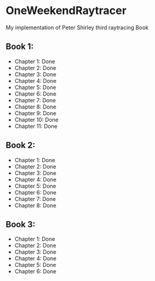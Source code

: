 # OneWeekendRaytracer
My implementation of Peter Shirley third raytracing Book

## Book 1: 

* Chapter 1: Done
* Chapter 2: Done
* Chapter 3: Done
* Chapter 4: Done 
* Chapter 5: Done
* Chapter 6: Done
* Chapter 7: Done
* Chapter 8: Done
* Chapter 9: Done
* Chapter 10: Done
* Chapter 11: Done

## Book 2:
* Chapter 1: Done
* Chapter 2: Done
* Chapter 3: Done
* Chapter 4: Done 
* Chapter 5: Done
* Chapter 6: Done
* Chapter 7: Done
* Chapter 8: Done

## Book 3:
* Chapter 1: Done
* Chapter 2: Done
* Chapter 3: Done
* Chapter 4: Done 
* Chapter 5: Done
* Chapter 6: Done
